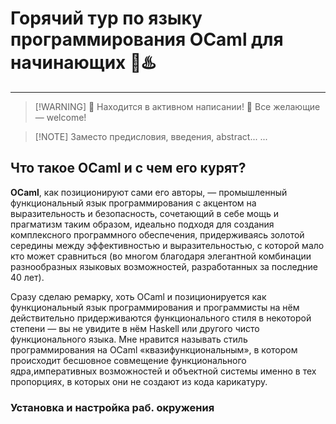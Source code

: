 # Горячий тур по языку программирования OCaml для начинающих 🐤♨️

---

> [!WARNING] 🚧 Находится в активном написании! 🚧
> Все желающие &mdash; welcome!

> [!NOTE] Заместо предисловия, введения, abstract...
> ...

## Что такое OCaml и с чем его курят?

**OCaml**, как позиционируют сами его авторы, &mdash; 
промышленный функциональный язык программирования с акцентом на выразительность и безопасность, сочетающий в себе мощь и прагматизм таким образом, идеально подходя для создания комплексного программного обеспечения, придерживаясь золотой середины между эффективностью и выразительностью, с которой мало кто может сравниться (во многом благодаря элегантной комбинации разнообразных языковых возможностей, разработанных за последние 40 лет).

Сразу сделаю ремарку, хоть OCaml и позиционируется как функциональный язык программирования и программисты на  нём действительно придерживаются функционального стиля в некоторой степени — вы не увидите в нём Haskell или другого чисто функционального языка. Мне нравится называть стиль программирования на OCaml «квазифункциональным», в котором происходит бесшовное совмещение функционального ядра,императивных возможностей и объектной системы именно в тех пропорциях, в которых они не создают из кода карикатуру.

### Установка и настройка раб. окружения